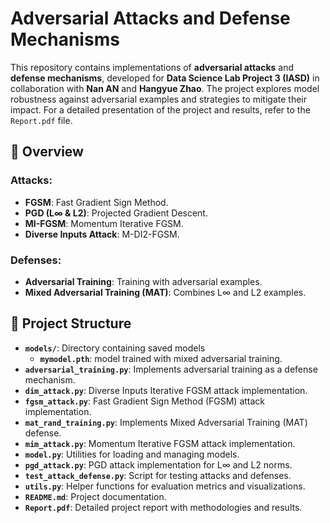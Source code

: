# Adversarial Attacks and Defense Mechanisms

This repository contains implementations of **adversarial attacks** and **defense mechanisms**, developed for **Data Science Lab Project 3 (IASD)** in collaboration with **Nan AN** and **Hangyue Zhao**. The project explores model robustness against adversarial examples and strategies to mitigate their impact. For a detailed presentation of the project and results, refer to the `Report.pdf` file.

## 📜 Overview
### Attacks:
- **FGSM**: Fast Gradient Sign Method.
- **PGD (L∞ & L2)**: Projected Gradient Descent.
- **MI-FGSM**: Momentum Iterative FGSM.
- **Diverse Inputs Attack**: M-DI2-FGSM.

### Defenses:
- **Adversarial Training**: Training with adversarial examples.
- **Mixed Adversarial Training (MAT)**: Combines L∞ and L2 examples.

## 📂 Project Structure

- **`models/`**: Directory containing saved models
  - **`mymodel.pth`**: model trained with mixed adversarial training.
- **`adversarial_training.py`**: Implements adversarial training as a defense mechanism.
- **`dim_attack.py`**: Diverse Inputs Iterative FGSM attack implementation.
- **`fgsm_attack.py`**: Fast Gradient Sign Method (FGSM) attack implementation.
- **`mat_rand_training.py`**: Implements Mixed Adversarial Training (MAT) defense.
- **`mim_attack.py`**: Momentum Iterative FGSM attack implementation.
- **`model.py`**: Utilities for loading and managing models.
- **`pgd_attack.py`**: PGD attack implementation for L∞ and L2 norms.
- **`test_attack_defense.py`**: Script for testing attacks and defenses.
- **`utils.py`**: Helper functions for evaluation metrics and visualizations.
- **`README.md`**: Project documentation.
- **`Report.pdf`**: Detailed project report with methodologies and results.
